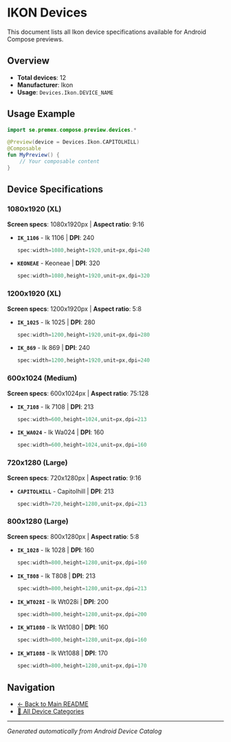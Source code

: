 # IKON Devices

This document lists all Ikon device specifications available for Android Compose previews.

## Overview

- **Total devices**: 12
- **Manufacturer**: Ikon
- **Usage**: `Devices.Ikon.DEVICE_NAME`

## Usage Example

```kotlin
import se.premex.compose.preview.devices.*

@Preview(device = Devices.Ikon.CAPITOLHILL)
@Composable
fun MyPreview() {
    // Your composable content
}
```

## Device Specifications

### 1080x1920 (XL)

**Screen specs**: 1080x1920px | **Aspect ratio**: 9:16

- **`IK_1106`** - Ik 1106 | **DPI**: 240
  ```kotlin
  spec:width=1080,height=1920,unit=px,dpi=240
  ```

- **`KEONEAE`** - Keoneae | **DPI**: 320
  ```kotlin
  spec:width=1080,height=1920,unit=px,dpi=320
  ```

### 1200x1920 (XL)

**Screen specs**: 1200x1920px | **Aspect ratio**: 5:8

- **`IK_1025`** - Ik 1025 | **DPI**: 280
  ```kotlin
  spec:width=1200,height=1920,unit=px,dpi=280
  ```

- **`IK_869`** - Ik 869 | **DPI**: 240
  ```kotlin
  spec:width=1200,height=1920,unit=px,dpi=240
  ```

### 600x1024 (Medium)

**Screen specs**: 600x1024px | **Aspect ratio**: 75:128

- **`IK_7108`** - Ik 7108 | **DPI**: 213
  ```kotlin
  spec:width=600,height=1024,unit=px,dpi=213
  ```

- **`IK_WA024`** - Ik Wa024 | **DPI**: 160
  ```kotlin
  spec:width=600,height=1024,unit=px,dpi=160
  ```

### 720x1280 (Large)

**Screen specs**: 720x1280px | **Aspect ratio**: 9:16

- **`CAPITOLHILL`** - Capitolhill | **DPI**: 213
  ```kotlin
  spec:width=720,height=1280,unit=px,dpi=213
  ```

### 800x1280 (Large)

**Screen specs**: 800x1280px | **Aspect ratio**: 5:8

- **`IK_1028`** - Ik 1028 | **DPI**: 160
  ```kotlin
  spec:width=800,height=1280,unit=px,dpi=160
  ```

- **`IK_T808`** - Ik T808 | **DPI**: 213
  ```kotlin
  spec:width=800,height=1280,unit=px,dpi=213
  ```

- **`IK_WT028I`** - Ik Wt028i | **DPI**: 200
  ```kotlin
  spec:width=800,height=1280,unit=px,dpi=200
  ```

- **`IK_WT1080`** - Ik Wt1080 | **DPI**: 160
  ```kotlin
  spec:width=800,height=1280,unit=px,dpi=160
  ```

- **`IK_WT1088`** - Ik Wt1088 | **DPI**: 170
  ```kotlin
  spec:width=800,height=1280,unit=px,dpi=170
  ```

## Navigation

- [← Back to Main README](../../README.md)
- [📱 All Device Categories](../README.md)

---
*Generated automatically from Android Device Catalog*
